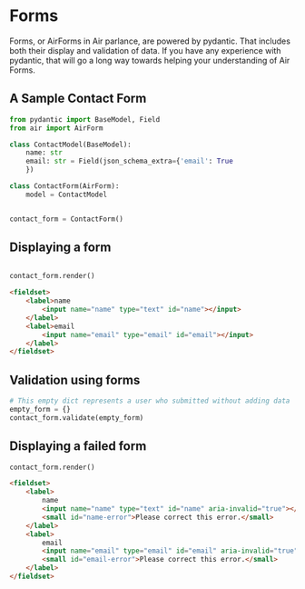 # Forms

Forms, or AirForms in Air parlance, are powered by pydantic. That includes both their display and validation of data. If you have any experience with pydantic, that will go a long way towards helping your understanding of Air Forms.

## A Sample Contact Form

```python
from pydantic import BaseModel, Field
from air import AirForm

class ContactModel(BaseModel):
    name: str
    email: str = Field(json_schema_extra={'email': True
    })

class ContactForm(AirForm):
    model = ContactModel


contact_form = ContactForm()
```

## Displaying a form

```python

contact_form.render()
```

```html
<fieldset>
    <label>name
        <input name="name" type="text" id="name"></input>
    </label>
    <label>email
        <input name="email" type="email" id="email"></input>
    </label>
</fieldset>
```

## Validation using forms

```python
# This empty dict represents a user who submitted without adding data
empty_form = {}
contact_form.validate(empty_form)
```

## Displaying a failed form

```python
contact_form.render()
```

```html
<fieldset>
    <label>
        name
        <input name="name" type="text" id="name" aria-invalid="true"></input>
        <small id="name-error">Please correct this error.</small>
    </label>
    <label>
        email
        <input name="email" type="email" id="email" aria-invalid="true"></input>
        <small id="email-error">Please correct this error.</small>
    </label>
</fieldset>
```
